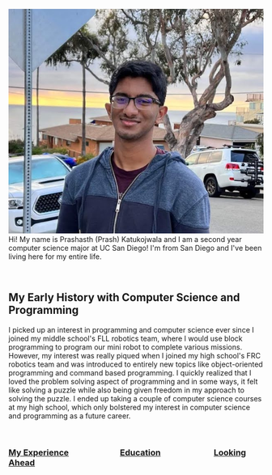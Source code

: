 ![Picture of Me](/assets/Profile.jpeg)
Hi! My name is Prashasth (Prash) Katukojwala and I am a second year computer science major at UC San Diego! I'm from San Diego and I've been living here for my entire life.

<br>

## My Early History with Computer Science and Programming

I picked up an interest in programming and computer science ever since I joined my middle school's FLL robotics team, where I would use block programming to program our mini robot to complete various missions. However, my interest was really piqued when I joined my high school's FRC robotics team and was introduced to entirely new topics like object-oriented programming and command based programming. I quickly realized that I loved the problem solving aspect of programming and in some ways, it felt like solving a puzzle while also being given freedom in my approach to solving the puzzle. I ended up taking a couple of computer science courses at my high school, which only bolstered my interest in computer science and programming as a future career. 

<br> 

### [My Experience](/experience.md) &emsp; &emsp; &emsp; &emsp; &emsp;[Education](/education.md) &emsp; &emsp; &emsp; &emsp; &emsp; [Looking Ahead](/looking_ahead.md)

